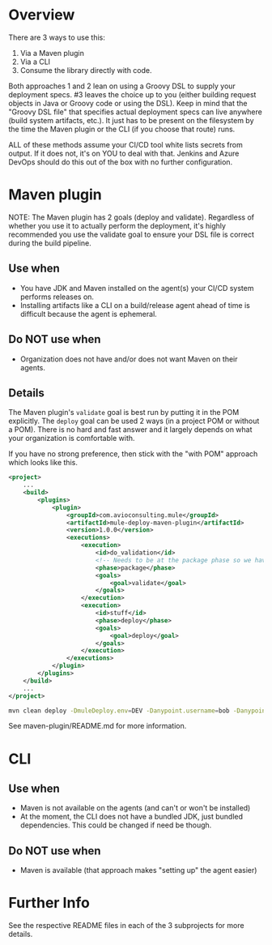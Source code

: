 # Overview

There are 3 ways to use this:

1. Via a Maven plugin
2. Via a CLI
3. Consume the library directly with code.

Both approaches 1 and 2 lean on using a Groovy DSL to supply your deployment specs. #3 leaves the choice up to you (either building request objects in Java or Groovy code or using the DSL). Keep in mind that the "Groovy DSL file" that specifies actual deployment specs can live anywhere (build system artifacts, etc.). It just has to be present on the filesystem by the time the Maven plugin or the CLI (if you choose that route) runs.

ALL of these methods assume your CI/CD tool white lists secrets from output. If it does not, it's on YOU to deal with that. Jenkins and Azure DevOps should do this out of the box with no further configuration.

# Maven plugin

NOTE: The Maven plugin has 2 goals (deploy and validate). Regardless of whether you use it to actually perform the deployment, it's highly recommended you use the validate goal to ensure your DSL file is correct during the build pipeline.

## Use when

* You have JDK and Maven installed on the agent(s) your CI/CD system performs releases on.
* Installing artifacts like a CLI on a build/release agent ahead of time is difficult because the agent is ephemeral.

## Do NOT use when

* Organization does not have and/or does not want Maven on their agents.

## Details

The Maven plugin's `validate` goal is best run by putting it in the POM explicitly. The `deploy` goal can be used 2 ways (in a project POM or without a POM). There is no hard and fast answer and it largely depends on what your organization is comfortable with.

If you have no strong preference, then stick with the "with POM" approach which looks like this.

```xml
<project>
    ...
    <build>
        <plugins>
            <plugin>
                <groupId>com.avioconsulting.mule</groupId>
                <artifactId>mule-deploy-maven-plugin</artifactId>
                <version>1.0.0</version>                
                <executions>
                    <execution>
                        <id>do_validation</id>
                        <!-- Needs to be at the package phase so we have an artifact to use -->
                        <phase>package</phase>
                        <goals>
                            <goal>validate</goal>
                        </goals>
                    </execution>                  
                    <execution>
                        <id>stuff</id>
                        <phase>deploy</phase>
                        <goals>
                            <goal>deploy</goal>
                        </goals>                       
                    </execution>
                </executions>
            </plugin>
        </plugins>
    </build>
    ...
</project>
```

```sh
mvn clean deploy -DmuleDeploy.env=DEV -Danypoint.username=bob -Danypoint.password=asecret -DmuleDeploy.cryptoKey=hello -DmuleDeploy.autoDiscClientId=theId -DmuleDeploy.autoDiscClientSecret=theSecret
```

See maven-plugin/README.md for more information.

# CLI

## Use when

* Maven is not available on the agents (and can't or won't be installed)
* At the moment, the CLI does not have a bundled JDK, just bundled dependencies. This could be changed if need be though.

## Do NOT use when

* Maven is available (that approach makes "setting up" the agent easier)

# Further Info

See the respective README files in each of the 3 subprojects for more details.

